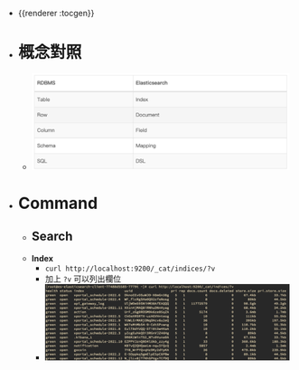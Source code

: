 - {{renderer :tocgen}}
- # 概念對照
	- ![image.png](../assets/image_1656664271338_0.png)
- # Command
	- ## Search
	- **Index**
		- `curl http://localhost:9200/_cat/indices/?v`
		- 加上 `?v` 可以列出欄位
		- ![image.png](../assets/image_1656663393219_0.png)